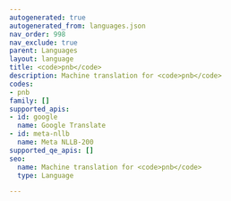 ```yaml
---
autogenerated: true
autogenerated_from: languages.json
nav_order: 998
nav_exclude: true
parent: Languages
layout: language
title: <code>pnb</code>
description: Machine translation for <code>pnb</code>
codes:
- pnb
family: []
supported_apis:
- id: google
  name: Google Translate
- id: meta-nllb
  name: Meta NLLB-200
supported_qe_apis: []
seo:
  name: Machine translation for <code>pnb</code>
  type: Language

---
```


